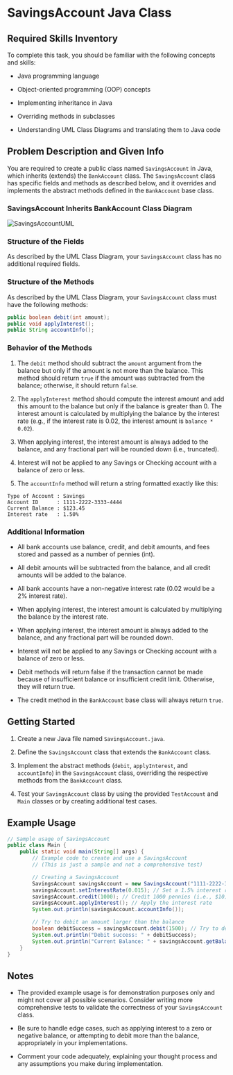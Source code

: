 # SavingsAccount Java Class

## Required Skills Inventory
To complete this task, you should be familiar with the following concepts and skills:
- Java programming language

- Object-oriented programming (OOP) concepts
- Implementing inheritance in Java
- Overriding methods in subclasses
- Understanding UML Class Diagrams and translating them to Java code

## Problem Description and Given Info
You are required to create a public class named `SavingsAccount` in Java, which inherits (extends) the `BankAccount` class. The `SavingsAccount` class has specific fields and methods as described below, and it overrides and implements the abstract methods defined in the `BankAccount` base class.

### SavingsAccount Inherits BankAccount Class Diagram

![SavingsAccountUML](https://github.com/user-attachments/assets/5231456a-6e78-41a7-9b16-9fa88729684e)


### Structure of the Fields
As described by the UML Class Diagram, your `SavingsAccount` class has no additional required fields.

### Structure of the Methods
As described by the UML Class Diagram, your `SavingsAccount` class must have the following methods:
```java
public boolean debit(int amount);
public void applyInterest();
public String accountInfo();
```

### Behavior of the Methods
1. The `debit` method should subtract the `amount` argument from the balance but only if the amount is not more than the balance. This method should return `true` if the amount was subtracted from the balance; otherwise, it should return `false`.

2. The `applyInterest` method should compute the interest amount and add this amount to the balance but only if the balance is greater than 0. The interest amount is calculated by multiplying the balance by the interest rate (e.g., if the interest rate is 0.02, the interest amount is `balance * 0.02`).
3. When applying interest, the interest amount is always added to the balance, and any fractional part will be rounded down (i.e., truncated).
4. Interest will not be applied to any Savings or Checking account with a balance of zero or less.
5. The `accountInfo` method will return a string formatted exactly like this:
```
Type of Account : Savings
Account ID      : 1111-2222-3333-4444
Current Balance : $123.45
Interest rate   : 1.50%
```

### Additional Information
- All bank accounts use balance, credit, and debit amounts, and fees stored and passed as a number of pennies (int).

- All debit amounts will be subtracted from the balance, and all credit amounts will be added to the balance.
- All bank accounts have a non-negative interest rate (0.02 would be a 2% interest rate).
- When applying interest, the interest amount is calculated by multiplying the balance by the interest rate.
- When applying interest, the interest amount is always added to the balance, and any fractional part will be rounded down.
- Interest will not be applied to any Savings or Checking account with a balance of zero or less.
- Debit methods will return false if the transaction cannot be made because of insufficient balance or insufficient credit limit. Otherwise, they will return true.
- The credit method in the `BankAccount` base class will always return `true`.

## Getting Started
1. Create a new Java file named `SavingsAccount.java`.

2. Define the `SavingsAccount` class that extends the `BankAccount` class.
3. Implement the abstract methods (`debit`, `applyInterest`, and `accountInfo`) in the `SavingsAccount` class, overriding the respective methods from the `BankAccount` class.
4. Test your `SavingsAccount` class by using the provided `TestAccount` and `Main` classes or by creating additional test cases.

## Example Usage
```java
// Sample usage of SavingsAccount
public class Main {
    public static void main(String[] args) {
        // Example code to create and use a SavingsAccount
        // (This is just a sample and not a comprehensive test)

        // Creating a SavingsAccount
        SavingsAccount savingsAccount = new SavingsAccount("1111-2222-3333-4444");
        savingsAccount.setInterestRate(0.015); // Set a 1.5% interest rate
        savingsAccount.credit(1000); // Credit 1000 pennies (i.e., $10)
        savingsAccount.applyInterest(); // Apply the interest rate
        System.out.println(savingsAccount.accountInfo());

        // Try to debit an amount larger than the balance
        boolean debitSuccess = savingsAccount.debit(1500); // Try to debit 1500 pennies (i.e., $15)
        System.out.println("Debit success: " + debitSuccess);
        System.out.println("Current Balance: " + savingsAccount.getBalance());
    }
}
```

## Notes
- The provided example usage is for demonstration purposes only and might not cover all possible scenarios. Consider writing more comprehensive tests to validate the correctness of your `SavingsAccount` class.

- Be sure to handle edge cases, such as applying interest to a zero or negative balance, or attempting to debit more than the balance, appropriately in your implementations.
- Comment your code adequately, explaining your thought process and any assumptions you make during implementation.
